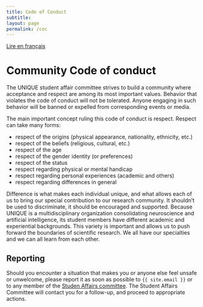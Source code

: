 ```yaml
---
title: Code of Conduct
subtitle: 
layout: page
permalink: /coc
---
```

<div class="box">
  <a href="/coc_fr.html">Lire en français</a>
</div>

# Community Code of conduct
The UNIQUE student affair committee strives to build a community where acceptance and respect are among its most important values. Behavior that violates the code of conduct will not be tolerated. Anyone engaging in such behavior will be banned or expelled from corresponding events or media.

The main important concept ruling this code of conduct is respect. Respect can take many forms:
- respect of the origins (physical appearance, nationality, ethnicity, etc.)
- respect of the beliefs (religious, cultural, etc.)
- respect of the age
- respect of the gender identity (or preferences)
- respect of the status
- respect regarding physical or mental handicap
- respect regarding personal experiences (academic and others)
- respect regarding differences in general

Difference is what makes each individual unique, and what allows each of us to bring our special contribution to our research community. It shouldn’t be used to discriminate, it should be encouraged and supported. Because UNIQUE is a multidisciplinary organization consolidating neuroscience and artificial intelligence, its student members have different academic and experiential backgrounds. This variety is important and allows us to push forward the boundaries of scientific research. We all have our specialties and we can all learn from each other.

## Reporting
Should you encounter a situation that makes you or anyone else feel unsafe or unwelcome, please report it as soon as possible to `{{ site.email }}` or to any member of the [Studen Affairs committee](/team.html). The Student Affairs Committee will contact you for a follow-up, and proceed to appropriate actions.
